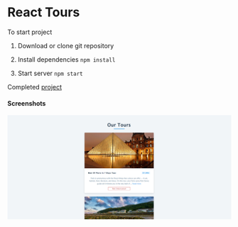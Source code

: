 # React Tours

To start project

1. Download or clone git repository
2. Install dependencies
`
 npm install
`

3. Start server
`
npm start
`

Completed [project](https://tours-react-by-malina.netlify.app/)

#### Screenshots

![image](./screenshot.png)

